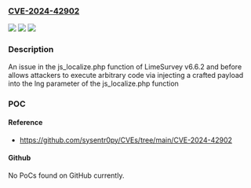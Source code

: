 ### [CVE-2024-42902](https://cve.mitre.org/cgi-bin/cvename.cgi?name=CVE-2024-42902)
![](https://img.shields.io/static/v1?label=Product&message=n%2Fa&color=blue)
![](https://img.shields.io/static/v1?label=Version&message=n%2Fa&color=blue)
![](https://img.shields.io/static/v1?label=Vulnerability&message=n%2Fa&color=brighgreen)

### Description

An issue in the js_localize.php function of LimeSurvey v6.6.2 and before allows attackers to execute arbitrary code via injecting a crafted payload into the lng parameter of the js_localize.php function

### POC

#### Reference
- https://github.com/sysentr0py/CVEs/tree/main/CVE-2024-42902

#### Github
No PoCs found on GitHub currently.

